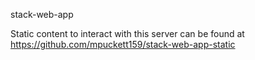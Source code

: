stack-web-app

Static content to interact with this server can be found at https://github.com/mpuckett159/stack-web-app-static
